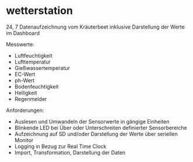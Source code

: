 # wetterstation
24, 7 Datenaufzeichnung vom Kräuterbeet inklusive Darstellung der Werte im Dashboard


Messwerte:
- Luftfeuchtigkeit
- Lufttemperatur
- Gießwassertemperatur
- EC-Wert
- ph-Wert
- Bodenfeuchtigkeit
- Helligkeit
- Regenmelder

Anforderungen:
- Auslesen und Umwandeln der Sensorwerte in gängige Einheiten
- Blinkende LED bei Über oder Unterschreiten definierter Sensorbereiche
- Aufzeichnung auf SD und/oder Darstellung der Werte über seriellen Monitor 
- Logging in Bezug zur Real Time Clock
- Import, Transformation, Darstellung der Daten 
